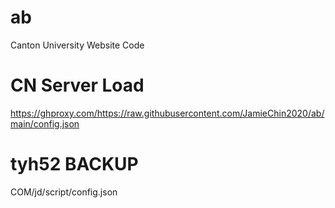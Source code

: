 # ab
Canton University Website Code
 
# CN Server Load
https://ghproxy.com/https://raw.githubusercontent.com/JamieChin2020/ab/main/config.json

# tyh52 BACKUP
COM/jd/script/config.json
